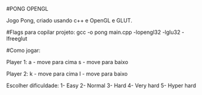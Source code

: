 #PONG OPENGL

Jogo Pong, criado usando c++ e OpenGL e GLUT.

#Flags para copilar projeto:
gcc -o pong main.cpp -lopengl32 -lglu32 -lfreeglut

#Como jogar:

Player 1:
a - move para cima
s - move para baixo

Player 2:
k - move para cima
l - move para baixo

Escolher dificuldade:
1- Easy
2- Normal
3- Hard
4- Very hard
5- Hyper hard
